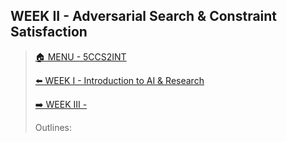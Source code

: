 ## WEEK II - Adversarial Search & Constraint Satisfaction

>[🏠 MENU - 5CCS2INT](year2/5ccs2int.md)
>
>[⬅️ WEEK I - Introduction to AI & Research](year2/5ccs2int/w1.md)
>
>[➡️ WEEK III - ](year2/5ccs2int/w3.md)
>
>Outlines: